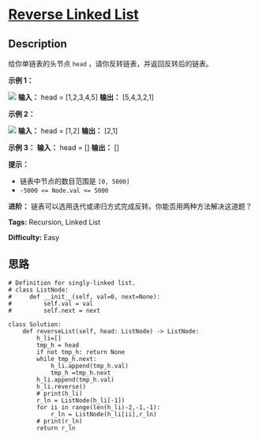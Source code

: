 # [Reverse Linked List][title]

## Description

给你单链表的头节点 `head` ，请你反转链表，并返回反转后的链表。

**示例 1：**

![](https://assets.leetcode.com/uploads/2021/02/19/rev1ex1.jpg)
            **输入：** head = [1,2,3,4,5]    **输出：** [5,4,3,2,1]    

**示例 2：**

![](https://assets.leetcode.com/uploads/2021/02/19/rev1ex2.jpg)
            **输入：** head = [1,2]    **输出：** [2,1]    

**示例 3：**
            **输入：** head = []    **输出：** []    

**提示：**

  * 链表中节点的数目范围是 `[0, 5000]`
  * `-5000 <= Node.val <= 5000`

**进阶：** 链表可以选用迭代或递归方式完成反转。你能否用两种方法解决这道题？


**Tags:** Recursion, Linked List

**Difficulty:** Easy

## 思路

``` python3
# Definition for singly-linked list.
# class ListNode:
#     def __init__(self, val=0, next=None):
#         self.val = val
#         self.next = next

class Solution:
    def reverseList(self, head: ListNode) -> ListNode:
        h_li=[]
        tmp_h = head
        if not tmp_h: return None
        while tmp_h.next:
            h_li.append(tmp_h.val)
            tmp_h =tmp_h.next
        h_li.append(tmp_h.val)
        h_li.reverse()
        # print(h_li)
        r_ln = ListNode(h_li[-1])
        for ii in range(len(h_li)-2,-1,-1):
            r_ln = ListNode(h_li[ii],r_ln)
        # print(r_ln)
        return r_ln

```

[title]: https://leetcode-cn.com/problems/reverse-linked-list
